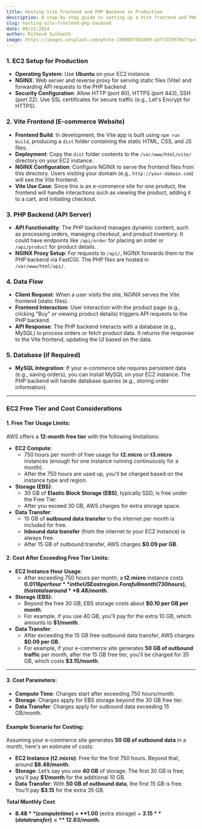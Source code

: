 ```yaml
---
title: Hosting Vite Frontend and PHP Backend in Production
description: A step-by-step guide to setting up a Vite frontend and PHP backend on an EC2 instance for production, including NGINX configuration, database integration, and cost considerations.
slug: hosting-vite-frontend-php-backend
date: 09/22/2024 
author: Rithend Sushanth
image: https://images.unsplash.com/photo-1599507593499-a3f7d7d97667?q=80&w=2070&auto=format&fit=crop&ixlib=rb-4.0.3&ixid=M3wxMjA3fDB8MHxwaG90by1wYWdlfHx8fGVufDB8fHx8fA%3D%3D
---
```

<!-- date format mm/dd/yyyy -->
### **1. EC2 Setup for Production**

- **Operating System**: Use **Ubuntu** on your EC2 instance.
- **NGINX**: Web server and reverse proxy for serving static files (Vite) and forwarding API requests to the PHP backend.
- **Security Configuration**: Allow HTTP (port 80), HTTPS (port 443), SSH (port 22). Use SSL certificates for secure traffic (e.g., Let's Encrypt for HTTPS).

### **2. Vite Frontend (E-commerce Website)**

- **Frontend Build**: In development, the Vite app is built using `npm run build`, producing a `dist` folder containing the static HTML, CSS, and JS files.
- **Deployment**: Copy the `dist` folder contents to the `/var/www/html/vite/` directory on your EC2 instance.
- **NGINX Configuration**: Configure NGINX to serve the frontend files from this directory. Users visiting your domain (e.g., `http://your-domain.com`) will see the Vite frontend.
- **Vite Use Case**: Since this is an e-commerce site for one product, the frontend will handle interactions such as viewing the product, adding it to a cart, and initiating checkout.

### **3. PHP Backend (API Server)**

- **API Functionality**: The PHP backend manages dynamic content, such as processing orders, managing checkout, and product inventory. It could have endpoints like `/api/order` for placing an order or `/api/product` for product details.
- **NGINX Proxy Setup**: For requests to `/api/`, NGINX forwards them to the PHP backend via FastCGI. The PHP files are hosted in `/var/www/html/api/`.

### **4. Data Flow**

- **Client Request**: When a user visits the site, NGINX serves the Vite frontend (static files).
- **Frontend Interaction**: User interaction with the product page (e.g., clicking "Buy" or viewing product details) triggers API requests to the PHP backend.
- **API Response**: The PHP backend interacts with a database (e.g., MySQL) to process orders or fetch product data. It returns the response to the Vite frontend, updating the UI based on the data.

### **5. Database (if Required)**

- **MySQL Integration**: If your e-commerce site requires persistent data (e.g., saving orders), you can install MySQL on your EC2 instance. The PHP backend will handle database queries (e.g., storing order information).

---

### **EC2 Free Tier and Cost Considerations**

#### **1. Free Tier Usage Limits**:

AWS offers a **12-month free tier** with the following limitations:

- **EC2 Compute**:
    - 750 hours per month of free usage for **t2.micro** or **t3.micro** instances (enough for one instance running continuously for a month).
    - After the 750 hours are used up, you'll be charged based on the instance type and region.
- **Storage (EBS)**:
    - 30 GB of **Elastic Block Storage (EBS)**, typically SSD, is free under the Free Tier.
    - After you exceed 30 GB, AWS charges for extra storage space.
- **Data Transfer**:
    - 15 GB of **outbound data transfer** to the internet per month is included for free.
    - **Inbound data transfer** (from the internet to your EC2 instance) is always free.
    - After 15 GB of outbound transfer, AWS charges **$0.09 per GB**.

#### **2. Cost After Exceeding Free Tier Limits**:

- **EC2 Instance Hour Usage**:
    - After exceeding 750 hours per month, a **t2.micro** instance costs **$0.0116 per hour** in the US East region. For a full month (730 hours), this totals around **$8.48/month**.
- **Storage (EBS)**:
    - Beyond the free 30 GB, EBS storage costs about **$0.10 per GB per month**.
    - For example, if you use 40 GB, you'll pay for the extra 10 GB, which amounts to **$1/month**.
- **Data Transfer**:
    - After exceeding the 15 GB free outbound data transfer, AWS charges **$0.09 per GB**.
    - For example, if your e-commerce site generates **50 GB of outbound traffic** per month, after the 15 GB free tier, you'll be charged for 35 GB, which costs **$3.15/month**.

---

#### **3. Cost Parameters**:

- **Compute Time**: Charges start after exceeding 750 hours/month.
- **Storage**: Charges apply for EBS storage beyond the 30 GB free tier.
- **Data Transfer**: Charges apply for outbound data exceeding 15 GB/month.

#### **Example Scenario for Costing**:

Assuming your e-commerce site generates **50 GB of outbound data** in a month, here's an estimate of costs:

- **EC2 Instance (t2.micro)**: Free for the first 750 hours. Beyond that, around **$8.48/month**.
- **Storage**: Let’s say you use **40 GB** of storage. The first 30 GB is free; you’ll pay **$1/month** for the additional 10 GB.
- **Data Transfer**: With **50 GB of outbound data**, the first 15 GB is free. You’ll pay **$3.15** for the extra 35 GB.

**Total Monthly Cost**:

- **$8.48** (compute time) + **$1.00** (extra storage) + **$3.15** (data transfer) = **~$12.63/month**.
